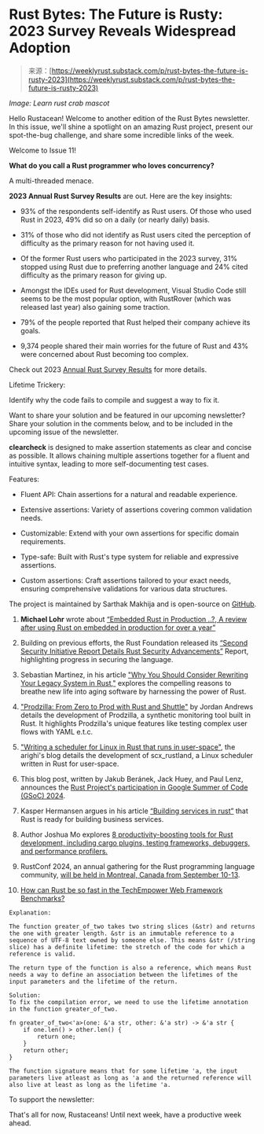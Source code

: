 <!--yml
category: 未分类
date: 2024-05-29 13:21:43
-->

# Rust Bytes: The Future is Rusty: 2023 Survey Reveals Widespread Adoption

> 来源：[https://weeklyrust.substack.com/p/rust-bytes-the-future-is-rusty-2023](https://weeklyrust.substack.com/p/rust-bytes-the-future-is-rusty-2023)

*Image: Learn rust crab mascot*

Hello Rustacean! Welcome to another edition of the Rust Bytes newsletter. In this issue, we'll shine a spotlight on an amazing Rust project, present our spot-the-bug challenge, and share some incredible links of the week.

Welcome to Issue 11!

**What do you call a Rust programmer who loves concurrency?**

A multi-threaded menace.

**2023 Annual Rust Survey Results** are out. Here are the key insights:

*   93% of the respondents self-identify as Rust users. Of those who used Rust in 2023, 49% did so on a daily (or nearly daily) basis.

*   31% of those who did not identify as Rust users cited the perception of difficulty as the primary reason for not having used it.

*   Of the former Rust users who participated in the 2023 survey, 31% stopped using Rust due to preferring another language and 24% cited difficulty as the primary reason for giving up.

*   Amongst the IDEs used for Rust development, Visual Studio Code still seems to be the most popular option, with RustRover (which was released last year) also gaining some traction.

*   79% of the people reported that Rust helped their company achieve its goals.

*   9,374 people shared their main worries for the future of Rust and 43% were concerned about Rust becoming too complex.

Check out 2023 [Annual Rust Survey Results](https://blog.rust-lang.org/2024/02/19/2023-Rust-Annual-Survey-2023-results.html) for more details.

Lifetime Trickery:

Identify why the code fails to compile and suggest a way to fix it.

Want to share your solution and be featured in our upcoming newsletter? Share your solution in the comments below, and to be included in the upcoming issue of the newsletter.

**clearcheck** is designed to make assertion statements as clear and concise as possible. It allows chaining multiple assertions together for a fluent and intuitive syntax, leading to more self-documenting test cases.

Features:

*   Fluent API: Chain assertions for a natural and readable experience.

*   Extensive assertions: Variety of assertions covering common validation needs.

*   Customizable: Extend with your own assertions for specific domain requirements.

*   Type-safe: Built with Rust's type system for reliable and expressive assertions.

*   Custom assertions: Craft assertions tailored to your exact needs, ensuring comprehensive validations for various data structures.

The project is maintained by Sarthak Makhija and is open-source on [GitHub](https://github.com/SarthakMakhija/clearcheck).

1.  **Michael Lohr** wrote about [“Embedded Rust in Production ..?, A review after using Rust on embedded in production for over a year”](https://blog.lohr.dev/embedded-rust)

2.  Building on previous efforts, the Rust Foundation released its [“Second Security Initiative Report Details Rust Security Advancements”](https://foundation.rust-lang.org/news/second-security-initiative-report-details-rust-security-advancements/) Report, highlighting progress in securing the language.

3.  Sebastian Martinez, in his article ["Why You Should Consider Rewriting Your Legacy System in Rust,"](https://www.wyeworks.com/blog/2024/02/20/why-you-should-consider-rewriting-your-legacy-system-in-rust/) explores the compelling reasons to breathe new life into aging software by harnessing the power of Rust.

4.  ["Prodzilla: From Zero to Prod with Rust and Shuttle"](https://codingupastorm.dev/about/) by Jordan Andrews details the development of Prodzilla, a synthetic monitoring tool built in Rust. It highlights Prodzilla's unique features like testing complex user flows with YAML e.t.c.

5.  **[](https://arighi.blogspot.com/2024/02/writing-scheduler-for-linux-in-rust.html)**["Writing a scheduler for Linux in Rust that runs in user-space"](https://arighi.blogspot.com/2024/02/writing-scheduler-for-linux-in-rust.html), the arighi's blog details the development of scx_rustland, a Linux scheduler written in Rust for user-space.

6.  This blog post, written by Jakub Beránek, Jack Huey, and Paul Lenz, announces the [Rust Project's participation in Google Summer of Code (GSoC) 2024](https://blog.rust-lang.org/2024/02/21/Rust-participates-in-GSoC-2024.html).

7.  Kasper Hermansen argues in his article [“Building services in rust”](https://blog.kasperhermansen.com/posts/building-business-services-in-rust/) that Rust is ready for building business services.

8.  Author Joshua Mo explores [8 productivity-boosting tools for Rust development, including cargo plugins, testing frameworks, debuggers, and performance profilers.](https://www.shuttle.rs/blog/2024/02/15/best-rust-tooling)

9.  RustConf 2024, an annual gathering for the Rust programming language community, [will be held in Montreal, Canada from September 10-13](https://foundation.rust-lang.org/news/save-the-date-rustconf-2024-september-10-13/).

10.  [How can Rust be so fast in the TechEmpower Web Framework Benchmarks?](https://kerkour.com/rust-fast-techempower-web-framework-benchmarks)

```
Explanation:

The function greater_of_two takes two string slices (&str) and returns the one with greater length. &str is an immutable reference to a sequence of UTF-8 text owned by someone else. This means &str (/string slice) has a definite lifetime: the stretch of the code for which a reference is valid. 

The return type of the function is also a reference, which means Rust needs a way to define an association between the lifetimes of the input parameters and the lifetime of the return.

Solution:
To fix the compilation error, we need to use the lifetime annotation in the function greater_of_two.

fn greater_of_two<'a>(one: &'a str, other: &'a str) -> &'a str {
    if one.len() > other.len() {
        return one;
    }
    return other;
}

The function signature means that for some lifetime 'a, the input parameters live atleast as long as 'a and the returned reference will also live at least as long as the lifetime 'a.
```

To support the newsletter:

That's all for now, Rustaceans! Until next week, have a productive week ahead.